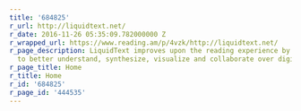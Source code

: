 ```yaml
---
title: '684825'
r_url: http://liquidtext.net/
r_date: 2016-11-26 05:35:09.782000000 Z
r_wrapped_url: https://www.reading.am/p/4vzk/http://liquidtext.net/
r_page_description: LiquidText improves upon the reading experience by allowing users
  to better understand, synthesize, visualize and collaborate over digital text.
r_page_title: Home
r_title: Home
r_id: '684825'
r_page_id: '444535'
---
```


